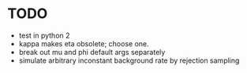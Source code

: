 # TODO

- test in python 2
- kappa makes eta obsolete; choose one.
- break out mu and phi default args separately
- simulate arbitrary inconstant background rate by rejection sampling
